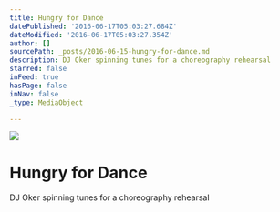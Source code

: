 ```yaml
---
title: Hungry for Dance
datePublished: '2016-06-17T05:03:27.684Z'
dateModified: '2016-06-17T05:03:27.354Z'
author: []
sourcePath: _posts/2016-06-15-hungry-for-dance.md
description: DJ Oker spinning tunes for a choreography rehearsal
starred: false
inFeed: true
hasPage: false
inNav: false
_type: MediaObject

---
```

![](https://the-grid-user-content.s3-us-west-2.amazonaws.com/1a6738d5-855f-4ced-865c-4eeb69a81358.jpg)

# Hungry for Dance

DJ Oker spinning tunes for a choreography rehearsal